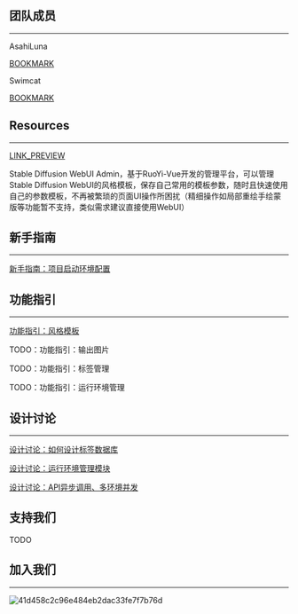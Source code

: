 ## 团队成员

------

AsahiLuna

[BOOKMARK](https://github.com/AsahiLuna)

Swimcat

[BOOKMARK](https://github.com/Swimcat)



## Resources

------

[LINK_PREVIEW](https://github.com/ALPGO-AI/ui-admin)

Stable Diffusion WebUI Admin，基于RuoYi-Vue开发的管理平台，可以管理Stable Diffusion WebUI的风格模板，保存自己常用的模板参数，随时且快速使用自己的参数模板，不再被繁琐的页面UI操作所困扰（精细操作如局部重绘手绘蒙版等功能暂不支持，类似需求建议直接使用WebUI）

## 新手指南

------

[新手指南：项目启动环境配置](child_pages/新手指南：项目启动环境配置.md)

## 功能指引

------

[功能指引：风格模板](child_pages/功能指引：风格模板.md)

TODO：功能指引：输出图片

TODO：功能指引：标签管理

TODO：功能指引：运行环境管理

## 设计讨论

------

[设计讨论：如何设计标签数据库](child_pages/设计讨论：如何设计标签数据库.md)

[设计讨论：运行环境管理模块](child_pages/设计讨论：运行环境管理模块.md)

[设计讨论：API异步调用、多环境并发](child_pages/设计讨论：API异步调用、多环境并发.md)

## 支持我们

TODO



## 加入我们

------

![41d458c2c96e484eb2dac33fe7f7b76d](files/41d458c2c96e484eb2dac33fe7f7b76d.pic.jpg)
